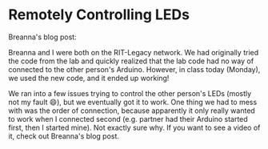 # Remotely Controlling LEDs
Breanna's blog post: 

Breanna and I were both on the RIT-Legacy network. We had originally tried the code from the lab and quickly realized that the lab code had no way of connected to the other person's Arduino. However, in class today (Monday), we used the new code, and it ended up working!

We ran into a few issues trying to control the other person's LEDs (mostly not my fault :smile:), but we eventually got it to work. One thing we had to mess with was the order of connection, because apparently it only really wanted to work when I connected second (e.g. partner had their Arduino started first, then I started mine). Not exactly sure why. If you want to see a video of it, check out Breanna's blog post.